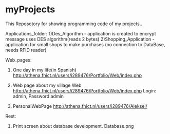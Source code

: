 myProjects
=======
This Reposotory for showing programming code of my projects..

Applications_folder:
1)Des_Algorithm - application is created to encrypt message uses DES algorithm(reads 2 bytes)
2)Shopping_Application - application for small shops to make purchases (no connection to DataBase, needs RFID reader)

Web_pages:
1) One day in my life(in Spanish)  
http://athena.fhict.nl/users/i289476/Portfolio/Web/index.php

2) Web page about my village
Web http://athena.fhict.nl/users/i289476/Portfolio/Web/index.php
Login: admin, Password:admin

3) PersonalWebPage
http://athena.fhict.nl/users/i289476/Aleksei/

Rest:
1) Print screen about database development.
Database.png

	
